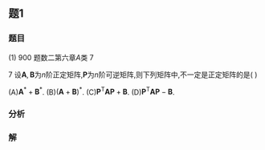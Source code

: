## 题1
### 题目
(1) 900 题数二第六章$A$类 7 

7 设$\mathbf{A},\mathbf{B}$为$n$阶正定矩阵,$\mathbf{P}$为$n$阶可逆矩阵,则下列矩阵中,不一定是正定矩阵的是(   )

(A)${\mathbf{A}}^{ * } + {\mathbf{B}}^{ * }$. (B)${( \mathbf{A} + \mathbf{B}) }^{ * }$. (C)${\mathbf{P}}^{\mathrm{T}}\mathbf{{AP}} + \mathbf{B}$. (D)${\mathbf{P}}^{\mathrm{T}}\mathbf{{AP}} - \mathbf{B}$. 
### 分析

### 解